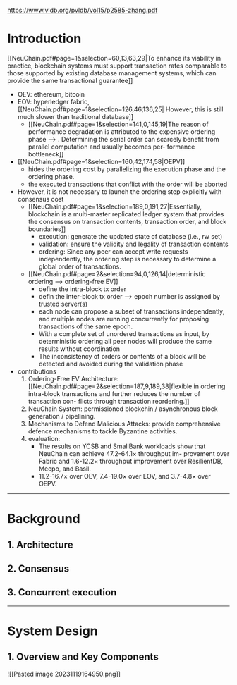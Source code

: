
https://www.vldb.org/pvldb/vol15/p2585-zhang.pdf

# Introduction
[[NeuChain.pdf#page=1&selection=60,13,63,29|To enhance its viability in practice, blockchain systems must support transaction rates comparable to those supported by existing database management systems, which can provide the same transactional guarantee]]
- OEV: ethereum, bitcoin
- EOV: hyperledger fabric, [[NeuChain.pdf#page=1&selection=126,46,136,25| However, this is still much slower than traditional database]]
	- [[NeuChain.pdf#page=1&selection=141,0,145,19|The reason of performance degradation is attributed to the expensive ordering phase --> . Determining the serial order can scarcely benefit from parallel computation and usually becomes per- formance bottleneck]]
- [[NeuChain.pdf#page=1&selection=160,42,174,58|OEPV]]
	-  hides the ordering cost by parallelizing the execution phase and the ordering phase. 
	-  the executed transactions that conflict with the order will be aborted
-  However, it is not necessary to launch the ordering step explicitly with consensus cost 
	- [[NeuChain.pdf#page=1&selection=189,0,191,27|Essentially, blockchain is a multi-master replicated ledger system that provides the consensus on transaction contents, transaction order, and block boundaries]]
		- execution: generate the updated state of database (i.e., rw set)
		- validation:  ensure the validity and legality of transaction contents
		- ordering:  Since any peer can accept write requests independently, the ordering step is necessary to determine a global order of transactions.
	- [[NeuChain.pdf#page=2&selection=94,0,126,14|deterministic ordering --> ordering-free EV]]
		- define the intra-block tx order
		- defin the inter-block tx order --> epoch number is assigned by trusted server(s)
		- each node can propose a subset of transactions independently, and multiple nodes are running concurrently for proposing transactions of the same epoch.
		-  With a complete set of unordered transactions as input, by deterministic ordering all peer nodes will produce the same results without coordination
		- The inconsistency of orders or contents of a block will be detected and avoided during the validation phase
- contributions
	1. Ordering-Free EV Architecture: [[NeuChain.pdf#page=2&selection=187,9,189,38|flexible in ordering intra-block transactions and further reduces the number of transaction con- flicts through transaction reordering.]]
	2. NeuChain System: permissioned blockchin / asynchronous block generation / pipelining.
	3. Mechanisms to Defend Malicious Attacks: provide comprehensive defence mechanisms to tackle Byzantine activities.
	4. evaluation:
		- The results on YCSB and SmallBank workloads show that NeuChain can achieve 47.2-64.1× throughput im- provement over Fabric and 1.6-12.2× throughput improvement over ResilientDB, Meepo, and Basil. 
		- 11.2-16.7× over OEV, 7.4-19.0× over EOV, and 3.7-4.8× over OEPV.
---
# Background

## 1. Architecture


## 2. Consensus


## 3. Concurrent execution

---
# System Design
## 1. Overview and Key Components

![[Pasted image 20231119164950.png]]


